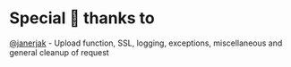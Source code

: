 # Special 💖 thanks to
[@janerjak](https://www.github.com/janerjak) - Upload function, SSL, logging, exceptions, miscellaneous and general cleanup of request
